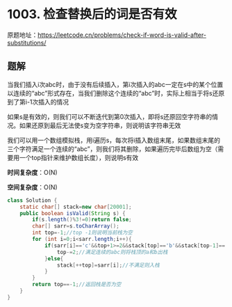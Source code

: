 # 1003. 检查替换后的词是否有效
原题地址：https://leetcode.cn/problems/check-if-word-is-valid-after-substitutions/

## 题解
当我们插入i次abc时，由于没有后续插入，第i次插入的abc一定在s中的某个位置以连续的“abc”形式存在，当我们删除这个连续的“abc”时，实际上相当于将s还原到了第i-1次插入的情况

如果s是有效的，则我们可以不断迭代到第0次插入，即将s还原回空字符串的情况。如果还原到最后无法使s变为空字符串，则说明该字符串无效

我们可以用一个数组模拟栈，用i遍历s，每次将i插入数组末尾，如果数组末尾的三个字符满足一个连续的“abc”，则我们将其删除，如果遍历完毕后数组为空（需要用一个top指针来维护数组长度），则说明s有效

**时间复杂度**：O(N)

**空间复杂度**：O(N)

```java
class Solution {
    static char[] stack=new char[20001];
    public boolean isValid(String s) {
        if(s.length()%3!=0)return false;
        char[] sarr=s.toCharArray();
        int top=-1;//top -1则说明当前栈为空
        for (int i=0;i<sarr.length;i++){
            if(sarr[i]=='c'&&top+1>=2&&stack[top]=='b'&&stack[top-1]=='a'){
                top-=2;//满足连续的abc则将栈顶的a和b出栈
            }else{
                stack[++top]=sarr[i];//不满足则入栈
            }
        }
        return top==-1;//返回栈是否为空
    }
}
```